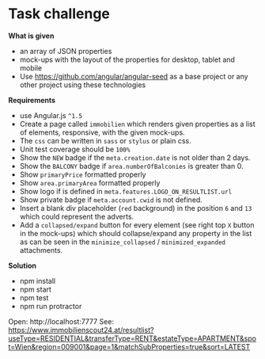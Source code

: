 Task challenge
=========================================================================

**What is given**

- an array of JSON properties
- mock-ups with the layout of the properties for desktop, tablet and mobile
- Use https://github.com/angular/angular-seed as a base project or any other project using these technologies

**Requirements**
- use Angular.js `^1.5`
- Create a page called `immobilien` which renders given properties as a list of elements, responsive, with the given mock-ups.
- The `css` can be written in `sass` or `stylus` or plain css.
- Unit test coverage should be `100%`
- Show the `NEW` badge if the `meta.creation.date` is not older than 2 days.
- Show the `BALCONY` badge if `area.numberOfBalconies` is greater than 0.
- Show `primaryPrice` formatted properly
- Show `area.primaryArea` formatted properly
- Show logo if is defined in `meta.features.LOGO_ON_RESULTLIST.url`
- Show private badge if `meta.account.cwid` is not defined.
- Insert a blank div placeholder (`red` background) in the position `6` and `13` which could represent the adverts.
- Add a `collapsed/expand` button for every element (see right top `X` button in the mock-ups) which should collapse/expand any property in the list as can be seen in the `minimize_collapsed` / `minimized_expanded` attachments.

**Solution**
- npm install
- npm start
- npm test
- npm run protractor

Open: http://localhost:7777
See: https://www.immobilienscout24.at/resultlist?useType=RESIDENTIAL&transferType=RENT&estateType=APARTMENT&spot=Wien&region=009001&page=1&matchSubProperties=true&sort=LATEST